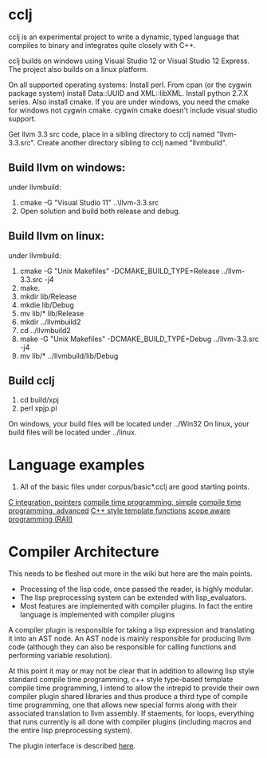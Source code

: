 cclj
====

cclj is an experimental project to write a dynamic, typed language that compiles to binary and integrates quite closely with C++.  

cclj builds on windows using Visual Studio 12 or Visual Studio 12 Express.  The project also builds on a linux platform.

On all supported operating systems:
Install perl.  From cpan (or the cygwin package system) install Data::UUID and XML::libXML.  Install python 2.7.X series.  Also install cmake.
If you are under windows, you need the cmake for windows not cygwin cmake.  cygwin cmake doesn't include visual studio support.

Get llvm 3.3 src code, place in a sibling directory to cclj named "llvm-3.3.src".
Create another directory sibling to cclj named "llvmbuild".

Build llvm on windows:
----------------------
under llvmbuild:
1. cmake -G "Visual Studio 11" ..\llvm-3.3.src
2. Open solution and build both release and debug.


Build llvm on linux:
-----------------------
under llvmbuild:
1. cmake -G "Unix Makefiles" -DCMAKE_BUILD_TYPE=Release ../llvm-3.3.src -j4
2. make.
3. mkdir lib/Release
4. mkdie lib/Debug
5. mv lib/* lib/Release
6. mkdir ../llvmbuild2
7. cd ../llvmbuild2
8. make -G "Unix Makefiles" -DCMAKE_BUILD_TYPE=Debug ../llvm-3.3.src -j4
9. mv lib/* ../llvmbuild/lib/Debug


Build cclj
------------------------
1. cd build/xpj
2. perl xpjp.pl

On windows, your build files will be located under ../Win32
On linux, your build files will be located under ../linux.



Language examples
=====================
1.  All of the basic files under corpus/basic*.cclj are good starting points.

[C integration, pointers](corpus/dynamic_memory.cclj)
[compile time programming, simple](corpus/macro_fn.cclj)
[compile time programming, advanced](corpus/macro_fn2.cclj)
[C++ style template functions](corpus/poly_fn.cclj)
[scope aware programming (RAII)](corpus/scope_exit.cclj)




Compiler Architecture
========================
This needs to be fleshed out more in the wiki but here are the main points.

* Processing of the lisp code, once passed the reader, is highly modular.
* The lisp preprocessing system can be extended with lisp_evaluators.
* Most features are implemented with compiler plugins.  In fact the entire language is implemented
with compiler plugins

A compiler plugin is responsible for taking a lisp expression and translating it into an AST node.
An AST node is mainly responsible for producing llvm code (although they can also be responsible for
calling functions and performing variable resolution).

At this point it may or may not be clear that in addition to allowing lisp style standard compile time
programming, c++ style type-based template compile time programming, I intend to allow the intrepid to provide
their own compiler plugin shared libraries and thus produce a third type of compile time programming, one
that allows new special forms along with their associated translation to llvm assembly.  If staements, for loops,
everything that runs currently is all done with compiler plugins (including macros and the entire 
lisp preprocessing system).

The plugin interface is described [here](cclj/include/cclj/plugins/compiler_plugin.h).